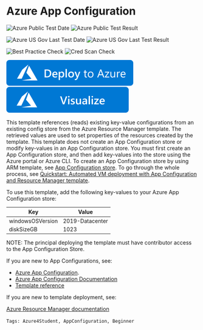 # Azure App Configuration

![Azure Public Test Date](https://azurequickstartsservice.blob.core.windows.net/badges/quickstarts/microsoft.appconfiguration/101-app-configuration/PublicLastTestDate.svg)
![Azure Public Test Result](https://azurequickstartsservice.blob.core.windows.net/badges/quickstarts/microsoft.appconfiguration/101-app-configuration/PublicDeployment.svg)

![Azure US Gov Last Test Date](https://azurequickstartsservice.blob.core.windows.net/badges/quickstarts/microsoft.appconfiguration/101-app-configuration/FairfaxLastTestDate.svg)
![Azure US Gov Last Test Result](https://azurequickstartsservice.blob.core.windows.net/badges/quickstarts/microsoft.appconfiguration/101-app-configuration/FairfaxDeployment.svg)

![Best Practice Check](https://azurequickstartsservice.blob.core.windows.net/badges/quickstarts/microsoft.appconfiguration/101-app-configuration/BestPracticeResult.svg)
![Cred Scan Check](https://azurequickstartsservice.blob.core.windows.net/badges/quickstarts/microsoft.appconfiguration/101-app-configuration/CredScanResult.svg)

[![Deploy To Azure](https://raw.githubusercontent.com/Azure/azure-quickstart-templates/master/1-CONTRIBUTION-GUIDE/images/deploytoazure.svg?sanitize=true)](https://portal.azure.com/#create/Microsoft.Template/uri/https%3A%2F%2Fraw.githubusercontent.com%2FAzure%2Fazure-quickstart-templates%2Fmaster%2Fquickstarts%2Fmicrosoft.appconfiguration%2F101-app-configuration%2Fazuredeploy.json)  [![Visualize](https://raw.githubusercontent.com/Azure/azure-quickstart-templates/master/1-CONTRIBUTION-GUIDE/images/visualizebutton.svg?sanitize=true)](http://armviz.io/#/?load=https%3A%2F%2Fraw.githubusercontent.com%2FAzure%2Fazure-quickstart-templates%2Fmaster%2Fquickstarts%2Fmicrosoft.appconfiguration%2F101-app-configuration%2Fazuredeploy.json)

This template references (reads) existing key-value configurations from an existing config store from the Azure Resource Manager template. The retrieved values are used to set properties of the resources created by the template. This template does not create an App Configuration store or modify key-values in an App Configuration store. You must first create an App Configuration store, and then add key-values into the store using the Azure portal or Azure CLI. To create an App Configuration store by using ARM template, see [App Configuration store](https://azure.microsoft.com/resources/templates/101-app-configuration-store/). To go through the whole process, see [Quickstart: Automated VM deployment with App Configuration and Resource Manager template](https://docs.microsoft.com/azure/azure-app-configuration/quickstart-resource-manager).

To use this template, add the following key-values to your Azure App Configuration store:

|Key|Value|
|-|-|
|windowsOSVersion|2019-Datacenter|
|diskSizeGB|1023|

NOTE: The principal deploying the template must have contributor access to the App Configuration Store.

If you are new to App Configurations, see:

- [Azure App Configuration](https://azure.microsoft.com/services/app-configuration/).
- [Azure App Configuration Documentation](https://docs.microsoft.com/azure/azure-app-configuration/
)
- [Template reference](https://docs.microsoft.com/azure/templates/microsoft.appconfiguration/allversions)

If you are new to template deployment, see:

[Azure Resource Manager documentation](https://docs.microsoft.com/azure/azure-resource-manager/)

`Tags: Azure4Student, AppConfiguration, Beginner`
